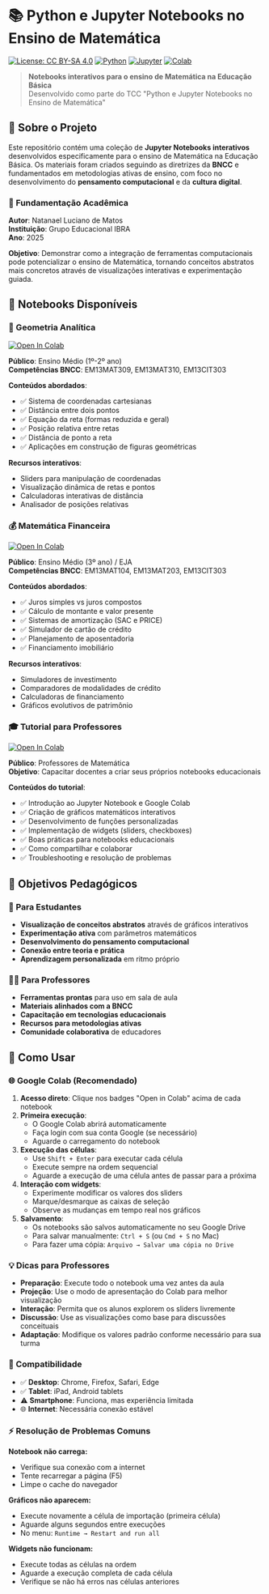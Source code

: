 # 📚 Python e Jupyter Notebooks no Ensino de Matemática

[![License: CC BY-SA 4.0](https://img.shields.io/badge/License-CC%20BY--SA%204.0-lightgrey.svg)](https://creativecommons.org/licenses/by-sa/4.0/)
[![Python](https://img.shields.io/badge/Python-3.6+-blue.svg)](https://www.python.org/)
[![Jupyter](https://img.shields.io/badge/Jupyter-Notebook-orange.svg)](https://jupyter.org/)
[![Colab](https://img.shields.io/badge/Google-Colab-yellow.svg)](https://colab.research.google.com/)

> **Notebooks interativos para o ensino de Matemática na Educação Básica**  
> Desenvolvido como parte do TCC "Python e Jupyter Notebooks no Ensino de Matemática"

## 🎯 Sobre o Projeto

Este repositório contém uma coleção de **Jupyter Notebooks interativos** desenvolvidos especificamente para o ensino de Matemática na Educação Básica. Os materiais foram criados seguindo as diretrizes da **BNCC** e fundamentados em metodologias ativas de ensino, com foco no desenvolvimento do **pensamento computacional** e da **cultura digital**.

### 📖 Fundamentação Acadêmica

**Autor**: Natanael Luciano de Matos  
**Instituição**: Grupo Educacional IBRA  
**Ano**: 2025

**Objetivo**: Demonstrar como a integração de ferramentas computacionais pode potencializar o ensino de Matemática, tornando conceitos abstratos mais concretos através de visualizações interativas e experimentação guiada.

## 📂 Notebooks Disponíveis

### 📐 Geometria Analítica
[![Open In Colab](https://colab.research.google.com/assets/colab-badge.svg)](https://colab.research.google.com/github/Natanael-Luciano/IBRA_TCC/blob/main/geometria_analitica.ipynb)

**Público**: Ensino Médio (1º-2º ano)  
**Competências BNCC**: EM13MAT309, EM13MAT310, EM13CIT303

**Conteúdos abordados**:
- ✅ Sistema de coordenadas cartesianas
- ✅ Distância entre dois pontos
- ✅ Equação da reta (formas reduzida e geral)
- ✅ Posição relativa entre retas
- ✅ Distância de ponto a reta
- ✅ Aplicações em construção de figuras geométricas

**Recursos interativos**:
- Sliders para manipulação de coordenadas
- Visualização dinâmica de retas e pontos
- Calculadoras interativas de distância
- Analisador de posições relativas

### 💰 Matemática Financeira
[![Open In Colab](https://colab.research.google.com/assets/colab-badge.svg)](https://colab.research.google.com/github/Natanael-Luciano/IBRA_TCC/blob/main/matematica_financeira.ipynb)

**Público**: Ensino Médio (3º ano) / EJA  
**Competências BNCC**: EM13MAT104, EM13MAT203, EM13CIT303

**Conteúdos abordados**:
- ✅ Juros simples vs juros compostos
- ✅ Cálculo de montante e valor presente
- ✅ Sistemas de amortização (SAC e PRICE)
- ✅ Simulador de cartão de crédito
- ✅ Planejamento de aposentadoria
- ✅ Financiamento imobiliário

**Recursos interativos**:
- Simuladores de investimento
- Comparadores de modalidades de crédito
- Calculadoras de financiamento
- Gráficos evolutivos de patrimônio

### 🎓 Tutorial para Professores
[![Open In Colab](https://colab.research.google.com/assets/colab-badge.svg)](https://colab.research.google.com/github/Natanael-Luciano/IBRA_TCC/blob/main/tutorial_jupyter_professores.ipynb)

**Público**: Professores de Matemática  
**Objetivo**: Capacitar docentes a criar seus próprios notebooks educacionais

**Conteúdos do tutorial**:
- ✅ Introdução ao Jupyter Notebook e Google Colab
- ✅ Criação de gráficos matemáticos interativos
- ✅ Desenvolvimento de funções personalizadas
- ✅ Implementação de widgets (sliders, checkboxes)
- ✅ Boas práticas para notebooks educacionais
- ✅ Como compartilhar e colaborar
- ✅ Troubleshooting e resolução de problemas

## 🎯 Objetivos Pedagógicos

### 🌟 Para Estudantes
- **Visualização de conceitos abstratos** através de gráficos interativos
- **Experimentação ativa** com parâmetros matemáticos
- **Desenvolvimento do pensamento computacional**
- **Conexão entre teoria e prática**
- **Aprendizagem personalizada** em ritmo próprio

### 👨‍🏫 Para Professores
- **Ferramentas prontas** para uso em sala de aula
- **Materiais alinhados com a BNCC**
- **Capacitação em tecnologias educacionais**
- **Recursos para metodologias ativas**
- **Comunidade colaborativa** de educadores

## 🚀 Como Usar

### 🌐 Google Colab (Recomendado)

1. **Acesso direto**: Clique nos badges "Open in Colab" acima de cada notebook
2. **Primeira execução**: 
   - O Google Colab abrirá automaticamente
   - Faça login com sua conta Google (se necessário)
   - Aguarde o carregamento do notebook
3. **Execução das células**: 
   - Use `Shift + Enter` para executar cada célula
   - Execute sempre na ordem sequencial
   - Aguarde a execução de uma célula antes de passar para a próxima
4. **Interação com widgets**: 
   - Experimente modificar os valores dos sliders
   - Marque/desmarque as caixas de seleção
   - Observe as mudanças em tempo real nos gráficos
5. **Salvamento**: 
   - Os notebooks são salvos automaticamente no seu Google Drive
   - Para salvar manualmente: `Ctrl + S` (ou `Cmd + S` no Mac)
   - Para fazer uma cópia: `Arquivo → Salvar uma cópia no Drive`

### 💡 Dicas para Professores

- **Preparação**: Execute todo o notebook uma vez antes da aula
- **Projeção**: Use o modo de apresentação do Colab para melhor visualização
- **Interação**: Permita que os alunos explorem os sliders livremente
- **Discussão**: Use as visualizações como base para discussões conceituais
- **Adaptação**: Modifique os valores padrão conforme necessário para sua turma

### 📱 Compatibilidade

- ✅ **Desktop**: Chrome, Firefox, Safari, Edge
- ✅ **Tablet**: iPad, Android tablets
- ⚠️ **Smartphone**: Funciona, mas experiência limitada
- 🌐 **Internet**: Necessária conexão estável

### ⚡ Resolução de Problemas Comuns

**Notebook não carrega:**
- Verifique sua conexão com a internet
- Tente recarregar a página (F5)
- Limpe o cache do navegador

**Gráficos não aparecem:**
- Execute novamente a célula de importação (primeira célula)
- Aguarde alguns segundos entre execuções
- No menu: `Runtime → Restart and run all`

**Widgets não funcionam:**
- Execute todas as células na ordem
- Aguarde a execução completa de cada célula
- Verifique se não há erros nas células anteriores
